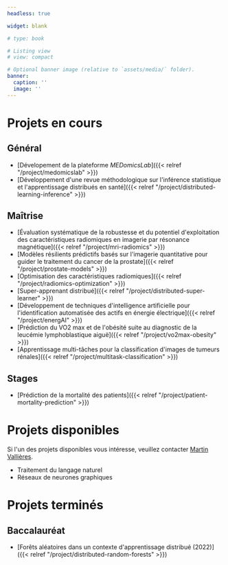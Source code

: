 ```yaml
---
headless: true

widget: blank

# type: book

# Listing view
# view: compact

# Optional banner image (relative to `assets/media/` folder).
banner:
  caption: ''
  image: ''
---
```


# Projets en cours

## Général

- [Dévelopement de la plateforme _MEDomicsLab_]({{< relref "/project/medomicslab" >}})
- [Développement d'une revue méthodologique sur l'inférence statistique et l'apprentissage distribués en santé]({{< relref "/project/distributed-learning-inference" >}})

## Maîtrise

- [Évaluation systématique de la robustesse et du potentiel d'exploitation des caractéristiques radiomiques en imagerie par résonance magnétique]({{< relref "/project/mri-radiomics" >}})
- [Modèles résilients prédictifs basés sur l'imagerie quantitative pour guider le traitement du cancer de la prostate]({{< relref "/project/prostate-models" >}})
- [Optimisation des caractéristiques radiomiques]({{< relref "/project/radiomics-optimization" >}})
- [Super-apprenant distribué]({{< relref "/project/distributed-super-learner" >}})
- [Développement de techniques d'intelligence artificielle pour l'identification automatisée des actifs en énergie électrique]({{< relref "/project/energAI" >}})
- [Prédiction du VO2 max et de l'obésité suite au diagnostic de la leucémie lymphoblastique aiguë]({{< relref "/project/vo2max-obesity" >}})
- [Apprentissage multi-tâches pour la classification d'images de tumeurs rénales]({{< relref "/project/multitask-classification" >}})

## Stages

- [Prédiction de la mortalité des patients]({{< relref "/project/patient-mortality-prediction" >}})

# Projets disponibles

Si l'un des projets disponibles vous intéresse, veuillez contacter 
[Martin Vallières](mailto:Martin.Vallieres@usherbrooke.ca).

- Traitement du langage naturel
- Réseaux de neurones graphiques

# Projets terminés

## Baccalauréat

- [Forêts aléatoires dans un contexte d'apprentissage distribué (2022)]({{< relref "/project/distributed-random-forests" >}})
